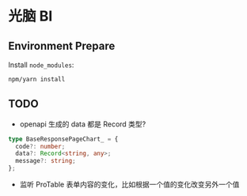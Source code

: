 # 光脑 BI

## Environment Prepare

Install `node_modules`:

```bash
npm/yarn install
```

## TODO

- openapi 生成的 data 都是 Record 类型?

```ts
type BaseResponsePageChart_ = {
  code?: number;
  data?: Record<string, any>;
  message?: string;
};
```

- 监听 ProTable 表单内容的变化，比如根据一个值的变化改变另外一个值
